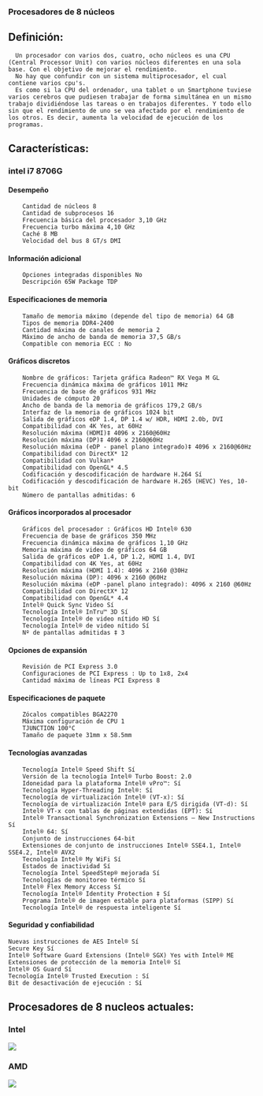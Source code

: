 ### Procesadores de 8 núcleos
## Definición:
```
  Un procesador con varios dos, cuatro, ocho núcleos es una CPU (Central Processor Unit) con varios núcleos diferentes en una sola base. Con el objetivo de mejorar el rendimiento.
  No hay que confundir con un sistema multiprocesador, el cual contiene varios cpu's.
  Es como si la CPU del ordenador, una tablet o un Smartphone tuviese varios cerebros que pudiesen trabajar de forma simultánea en un mismo trabajo dividiéndose las tareas o en trabajos diferentes. Y todo ello sin que el rendimiento de uno se vea afectado por el rendimiento de los otros. Es decir, aumenta la velocidad de ejecución de los programas.
```
## Características:
### intel i7 8706G

#### Desempeño
```
    Cantidad de núcleos 8
    Cantidad de subprocesos 16
    Frecuencia básica del procesador 3,10 GHz
    Frecuencia turbo máxima 4,10 GHz
    Caché 8 MB
    Velocidad del bus 8 GT/s DMI
```
#### Información adicional
```
    Opciones integradas disponibles No
    Descripción 65W Package TDP
```
#### Especificaciones de memoria
```
    Tamaño de memoria máximo (depende del tipo de memoria) 64 GB
    Tipos de memoria DDR4-2400
    Cantidad máxima de canales de memoria 2
    Máximo de ancho de banda de memoria 37,5 GB/s
    Compatible con memoria ECC : No
```
#### Gráficos discretos
```
    Nombre de gráficos: Tarjeta gráfica Radeon™ RX Vega M GL
    Frecuencia dinámica máxima de gráficos 1011 MHz
    Frecuencia de base de gráficos 931 MHz
    Unidades de cómputo 20
    Ancho de banda de la memoria de gráficos 179,2 GB/s
    Interfaz de la memoria de gráficos 1024 bit
    Salida de gráficos eDP 1.4, DP 1.4 w/ HDR, HDMI 2.0b, DVI
    Compatibilidad con 4K Yes, at 60Hz
    Resolución máxima (HDMI)‡ 4096 x 2160@60Hz
    Resolución máxima (DP)‡ 4096 x 2160@60Hz
    Resolución máxima (eDP - panel plano integrado)‡ 4096 x 2160@60Hz
    Compatibilidad con DirectX* 12
    Compatibilidad con Vulkan* 
    Compatibilidad con OpenGL* 4.5
    Codificación y descodificación de hardware H.264 Sí
    Codificación y descodificación de hardware H.265 (HEVC) Yes, 10-bit
    Número de pantallas admitidas: 6
```
#### Gráficos incorporados al procesador
```
    Gráficos del procesador : Gráficos HD Intel® 630
    Frecuencia de base de gráficos 350 MHz
    Frecuencia dinámica máxima de gráficos 1,10 GHz
    Memoria máxima de video de gráficos 64 GB
    Salida de gráficos eDP 1.4, DP 1.2, HDMI 1.4, DVI
    Compatibilidad con 4K Yes, at 60Hz
    Resolución máxima (HDMI 1.4): 4096 x 2160 @30Hz
    Resolución máxima (DP): 4096 x 2160 @60Hz
    Resolución máxima (eDP -panel plano integrado): 4096 x 2160 @60Hz
    Compatibilidad con DirectX* 12
    Compatibilidad con OpenGL* 4.4
    Intel® Quick Sync Video Sí
    Tecnología Intel® InTru™ 3D Sí
    Tecnología Intel® de video nítido HD Sí
    Tecnología Intel® de video nítido Sí
    Nº de pantallas admitidas ‡ 3
```
#### Opciones de expansión
```
    Revisión de PCI Express 3.0
    Configuraciones de PCI Express : Up to 1x8, 2x4
    Cantidad máxima de líneas PCI Express 8
```
#### Especificaciones de paquete
```
    Zócalos compatibles BGA2270
    Máxima configuración de CPU 1
    TJUNCTION 100°C
    Tamaño de paquete 31mm x 58.5mm
```
#### Tecnologías avanzadas
```
    Tecnología Intel® Speed Shift Sí
    Versión de la tecnología Intel® Turbo Boost: 2.0
    Idoneidad para la plataforma Intel® vPro™: Sí
    Tecnología Hyper-Threading Intel®: Sí
    Tecnología de virtualización Intel® (VT-x): Sí
    Tecnología de virtualización Intel® para E/S dirigida (VT-d): Sí
    Intel® VT-x con tablas de páginas extendidas (EPT): Sí
    Intel® Transactional Synchronization Extensions – New Instructions Sí
    Intel® 64: Sí
    Conjunto de instrucciones 64-bit
    Extensiones de conjunto de instrucciones Intel® SSE4.1, Intel® SSE4.2, Intel® AVX2
    Tecnología Intel® My WiFi Sí
    Estados de inactividad Sí
    Tecnología Intel SpeedStep® mejorada Sí
    Tecnologías de monitoreo térmico Sí
    Intel® Flex Memory Access Sí
    Tecnología Intel® Identity Protection ‡ Sí
    Programa Intel® de imagen estable para plataformas (SIPP) Sí
    Tecnología Intel® de respuesta inteligente Sí
```
#### Seguridad y confiabilidad

    Nuevas instrucciones de AES Intel® Sí
    Secure Key Sí
    Intel® Software Guard Extensions (Intel® SGX) Yes with Intel® ME
    Extensiones de protección de la memoria Intel® Sí
    Intel® OS Guard Sí
    Tecnología Intel® Trusted Execution : Sí
    Bit de desactivación de ejecución : Sí

## Procesadores de 8 nucleos actuales:
### Intel
![](https://www.tecnogeek.com/images/notas18/Intel%208a%20generaci%C3%B3n%20-02.jpg)
### AMD
![](https://ugc.kn3.net/i/760x/http://i.imgur.com/wfMwk.jpg)
